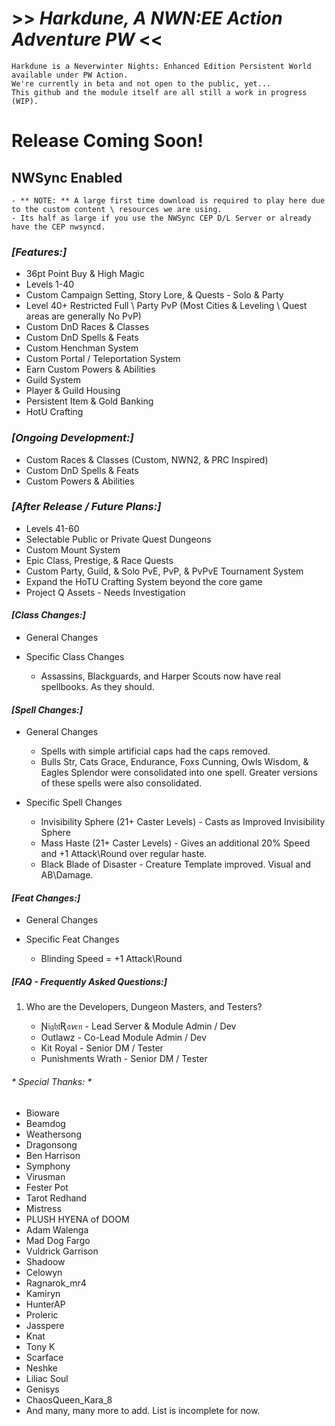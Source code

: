 # >> _Harkdune, A NWN:EE Action Adventure PW_ <<
    Harkdune is a Neverwinter Nights: Enhanced Edition Persistent World available under PW Action.
	We're currently in beta and not open to the public, yet...
	This github and the module itself are all still a work in progress (WIP).

# Release Coming Soon!

## NWSync Enabled
	- ** NOTE: ** A large first time download is required to play here due to the custom content \ resources we are using.
	- Its half as large if you use the NWSync CEP D/L Server or already have the CEP nwsyncd.

### *[Features:]*
* 36pt Point Buy & High Magic
* Levels 1-40
* Custom Campaign Setting, Story Lore, & Quests - Solo & Party
* Level 40+ Restricted Full \ Party PvP (Most Cities & Leveling \ Quest areas are generally No PvP)
* Custom DnD Races & Classes
* Custom DnD Spells & Feats
* Custom Henchman System
* Custom Portal / Teleportation System
* Earn Custom Powers & Abilities
* Guild System
* Player & Guild Housing
* Persistent Item & Gold Banking
* HotU Crafting

### *[Ongoing Development:]*
* Custom Races & Classes (Custom, NWN2, & PRC Inspired)
* Custom DnD Spells & Feats
* Custom Powers & Abilities

### *[After Release / Future Plans:]*
* Levels 41-60
* Selectable Public or Private Quest Dungeons
* Custom Mount System
* Epic Class, Prestige, & Race Quests
* Custom Party, Guild, & Solo PvE, PvP, & PvPvE Tournament System
* Expand the HoTU Crafting System beyond the core game
* Project Q Assets - Needs Investigation

#### *[Class Changes:]*
* General Changes

* Specific Class Changes
	- Assassins, Blackguards, and Harper Scouts now have real spellbooks. As they should.

#### *[Spell Changes:]*
* General Changes
	- Spells with simple artificial caps had the caps removed.
	- Bulls Str, Cats Grace, Endurance, Foxs Cunning, Owls Wisdom, & Eagles Splendor were consolidated into one spell. Greater versions of these spells were also consolidated.

* Specific Spell Changes
	- Invisibility Sphere (21+ Caster Levels) - Casts as Improved Invisibility Sphere
	- Mass Haste (21+ Caster Levels) - Gives an additional 20% Speed and +1 Attack\Round over regular haste.
	- Black Blade of Disaster - Creature Template improved. Visual and AB\Damage.

#### *[Feat Changes:]*
* General Changes

* Specific Feat Changes
	- Blinding Speed = +1 Attack\Round

##### *[FAQ - Frequently Asked Questions:]*

1. Who are the Developers, Dungeon Masters, and Testers?

	- Ɲ𝔦𝔤𝔥𝔱Ʀ𝔞𝘷𝔢𝔫 - Lead Server & Module Admin / Dev
	- Outlawz - Co-Lead Module Admin / Dev
	- Kit Royal - Senior DM / Tester
	- Punishments Wrath - Senior DM / Tester

###### * Special Thanks: *
- Bioware
- Beamdog
- Weathersong
- Dragonsong
- Ben Harrison
- Symphony
- Virusman
- Fester Pot
- Tarot Redhand
- Mistress
- PLUSH HYENA of DOOM
- Adam Walenga
- Mad Dog Fargo
- Vuldrick Garrison
- Shadoow
- Celowyn
- Ragnarok_mr4
- Kamiryn
- HunterAP
- Proleric
- Jasspere
- Knat
- Tony K
- Scarface
- Neshke
- Liliac Soul
- Genisys
- ChaosQueen_Kara_8
- And many, many more to add. List is incomplete for now.